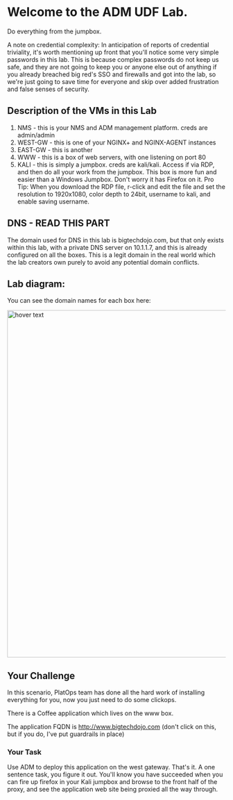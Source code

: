 # Welcome to the ADM UDF Lab.
Do everything from the jumpbox.

A note on credential complexity: In anticipation of reports of credential triviality, it's worth mentioning up front that you'll notice some very simple passwords in this lab.  This is because complex passwords do not keep us safe, and they are not going to keep you or anyone else out of anything if you already breached big red's SSO and firewalls and got into the lab, so we're just going to save time for everyone and skip over added frustration and false senses of security.

## Description of the VMs in this Lab
1. NMS - this is your NMS and ADM management platform. creds are admin/admin
2. WEST-GW - this is one of your NGINX+ and NGINX-AGENT instances
3. EAST-GW - this is another
4. WWW - this is a box of web servers, with one listening on port 80
5. KALI - this is simply a jumpbox. creds are kali/kali.  Access if via RDP, and then do all your work from the jumpbox. This box is more fun and easier than a Windows Jumpbox. Don't worry it has Firefox on it.  Pro Tip: When you download the RDP file, r-click and edit the file and set the resolution to 1920x1080, color depth to 24bit, username to kali, and enable saving username. 

## DNS - READ THIS PART
The domain used for DNS in this lab is bigtechdojo.com, but that only exists within this lab, with a private DNS server on 10.1.1.7, and this is already configured on all the boxes. This is a legit domain in the real world which the lab creators own purely to avoid any potential domain conflicts. 

## Lab diagram:
You can see the domain names for each box here:

<img src="https://github.com/bwolmarans/nms-udf/blob/main/images/lab.png" width="800" title="hover text">

## Your Challenge
In this scenario, PlatOps team has done all the hard work of installing everything for you, now you just need to do some clickops.

There is a Coffee application which lives on the www box.  

The application FQDN is http://www.bigtechdojo.com (don't click on this, but if you do, I've put guardrails in place)

### Your Task
Use ADM to deploy this application on the west gateway. That's it. A one sentence task, you figure it out. You'll know you have succeeded when you can fire up firefox in your Kali jumpbox and browse to the front half of the proxy, and see the application web site being proxied all the way through.


